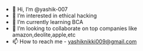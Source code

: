 - 👋 Hi, I’m @yashik-007
- 👀 I’m interested in ethical hacking
- 🌱 I’m currently learning BCA
- 💞️ I’m looking to collaborate on top companies like amazon,deolite,apple,etc
- 📫 How to reach me - yashiknikki009@gmail.com

<!---
yashik-007/yashik-007 is a ✨ special ✨ repository because its `README.md` (this file) appears on your GitHub profile.
You can click the Preview link to take a look at your changes.
--->
